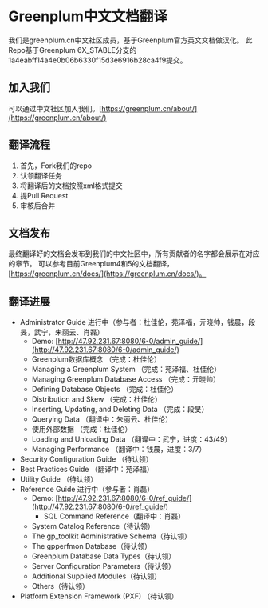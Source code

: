 # Greenplum中文文档翻译
我们是greenplum.cn中文社区成员，基于Greenplum官方英文文档做汉化。
此Repo基于Greenplum 6X_STABLE分支的1a4eabff14a4e0b06b6330f15d3e6916b28ca4f9提交。
## 加入我们
可以通过中文社区加入我们。[https://greenplum.cn/about/](https://greenplum.cn/about/)
## 翻译流程

 1. 首先，Fork我们的repo
 2. 认领翻译任务
 3. 将翻译后的文档按照xml格式提交
 4. 提Pull Request
 5. 审核后合并

## 文档发布
最终翻译好的文档会发布到我们的中文社区中，所有贡献者的名字都会展示在对应的章节。
可以参考目前Greenplum4和5的文档翻译，[https://greenplum.cn/docs/](https://greenplum.cn/docs/)。

## 翻译进展
- Administrator Guide 进行中（参与者：杜佳伦，苑泽福，亓晓帅，钱晨，段旻，武宁，朱丽云、肖磊）
    - Demo: [http://47.92.231.67:8080/6-0/admin_guide/](http://47.92.231.67:8080/6-0/admin_guide/)
	- Greenplum数据库概念 （完成：杜佳伦）
	- Managing a Greenplum System （完成：苑泽福、杜佳伦）
	- Managing Greenplum Database Access （完成：亓晓帅）
	- Defining Database Objects （完成：杜佳伦）
	- Distribution and Skew （完成：杜佳伦）
	- Inserting, Updating, and Deleting Data （完成：段旻）
	- Querying Data （翻译中：朱丽云、杜佳伦）
	- 使用外部数据 （完成：杜佳伦）
	- Loading and Unloading Data （翻译中：武宁，进度：43/49）
	- Managing Performance （翻译中：钱晨，进度：3/7）
- Security Configuration Guide （待认领）
- Best Practices Guide （翻译中：苑泽福）
- Utility Guide （待认领）
- Reference Guide 进行中（参与者：肖磊）
    - Demo: [http://47.92.231.67:8080/6-0/ref_guide/](http://47.92.231.67:8080/6-0/ref_guide/)
        - SQL Command Reference（翻译中：肖磊）
	- System Catalog Reference（待认领）
	- The gp_toolkit Administrative Schema（待认领）
	- The gpperfmon Database（待认领）
	- Greenplum Database Data Types（待认领）
	- Server Configuration Parameters（待认领）
	- Additional Supplied Modules（待认领）
	- Others（待认领）
- Platform Extension Framework (PXF) （待认领）
